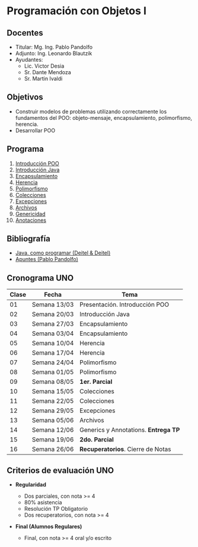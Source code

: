 # Programación con Objetos I

## Docentes

* Titular: Mg. Ing. Pablo Pandolfo
* Adjunto: Ing. Leonardo Blautzik
* Ayudantes:
  * Lic. Victor Desia
  * Sr. Dante Mendoza
  * Sr. Martin Ivaldi

## Objetivos

* Construir modelos de problemas utilizando correctamente los fundamentos del POO: objeto-mensaje, encapsulamiento, polimorfismo, herencia.
* Desarrollar POO

## Programa

1. [Introducción POO](doc/intro-poo.md)
1. [Introducción Java](doc/intro-java.md)
1. [Encapsulamiento](doc/encapsulamiento.md)
1. [Herencia](doc/herencia.md)
1. [Polimorfismo](doc/polimorfismo.md)
1. [Colecciones](doc/colecciones.md)
1. [Excepciones](doc/excepciones.md)
1. [Archivos](doc/archivos.md)
1. [Genericidad](doc/genericidad.md)
1. [Anotaciones](doc/anotaciones.md)

## Bibliografía

* [Java, como programar (Deitel & Deitel)](biblio/)
* [Apuntes (Pablo Pandolfo)](doc/)

## Cronograma UNO

| **Clase** | **Fecha** | **Tema** |
| -- | -- | -- |
| 01 | Semana 13/03 | Presentación. Introducción POO |
| 02 | Semana 20/03 | Introducción Java |
| 03 | Semana 27/03 | Encapsulamiento |
| 04 | Semana 03/04 | Encapsulamiento |
| 05 | Semana 10/04 | Herencia |
| 06 | Semana 17/04 | Herencia |
| 07 | Semana 24/04 | Polimorfismo |
| 08 | Semana 01/05 | Polimorfismo |
| 09 | Semana 08/05 | **1er. Parcial** |
| 10 | Semana 15/05 | Colecciones |
| 11 | Semana 22/05 | Colecciones |
| 12 | Semana 29/05 | Excepciones |
| 13 | Semana 05/06 | Archivos |
| 14 | Semana 12/06 | Generics y Annotations. **Entrega TP** |
| 15 | Semana 19/06 | **2do. Parcial**|
| 16 | Semana 26/06 | **Recuperatorios**. Cierre de Notas |

## Criterios de evaluación UNO

* **Regularidad**
  * Dos parciales, con nota >= 4
  * 80% asistencia
  * Resolución TP Obligatorio
  * Dos recuperatorios, con nota >= 4

* **Final (Alumnos Regulares)**
  * Final, con nota >= 4 oral y/o escrito
